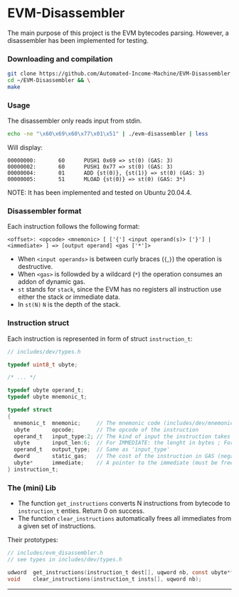 # EVM-Disassembler

The main purpose of this project is the EVM bytecodes parsing. However, a disassembler has been implemented for testing.

### Downloading and compilation
```sh
git clone https://github.com/Automated-Income-Machine/EVM-Disassembler ~/EVM-Disassembler && \
cd ~/EVM-Disassembler && \
make
```
### Usage
The disassembler only reads input from stdin.
```sh
echo -ne "\x60\x69\x60\x77\x01\x51" | ./evm-disassembler | less
```
Will display:
```
00000000:       60      PUSH1 0x69 => st(0) (GAS: 3)
00000002:       60      PUSH1 0x77 => st(0) (GAS: 3)
00000004:       01      ADD {st(0)}, {st(1)} => st(0) (GAS: 3)
00000005:       51      MLOAD {st(0)} => st(0) (GAS: 3*)
```
NOTE: It has been implemented and tested on Ubuntu 20.04.4.

### Disassembler format
Each instruction follows the following format:
```
<offset>: <opcode> <mnemonic> [ ['{'] <input operand(s)> ['}'] | <immediate> ] => [output operand] <gas ['*']>
```
- When `<input operands>` is between curly braces (`{`,`}`) the operation is destructive.
- When `<gas>` is followded by a wildcard (`*`) the operation consumes an addon of dynamic gas.
- `st` stands for `stack`, since the EVM has no registers all instruction use either the stack or immediate data.
- In `st(N)` `N` is the depth of the stack.

### Instruction struct
Each instruction is represented in form of struct `instruction_t`:
```c
// includes/dev/types.h

typedef uint8_t ubyte;

/* ... */

typedef ubyte operand_t;
typedef ubyte mnemonic_t;

typedef struct
{
  mnemonic_t  mnemonic;     // The mnemonic code (includes/dev/mnemonic.h)
  ubyte       opcode;       // The opcode of the instruction
  operand_t   input_type:2; // The kind of input the instruction takes (either STACK, IMMEDIATE or NONE)
  ubyte       input_len:6;  // For IMMEDIATE: the lenght in bytes ; For STACK: the amount of arguments
  operand_t   output_type;  // Same as 'input_type'
  dword       static_gas;   // The cost of the instruction in GAS (negative values indicate than there is a dynamic addon)
  ubyte*      immediate;    // A pointer to the immediate (must be freed if non nul)
} instruction_t;

```

### The (mini) Lib
- The function `get_instructions` converts N instructions from bytecode to `instruction_t` enties. Return 0 on success.
- The function `clear_instructions` automatically frees all immediates from a given set of instructions.

Their prototypes:
```c
// includes/evm_disassembler.h
// see types in includes/dev/types.h

udword	get_instructions(instruction_t dest[], uqword nb, const ubyte** bytecode);
void	clear_instructions(instruction_t insts[], uqword nb);
```

---

